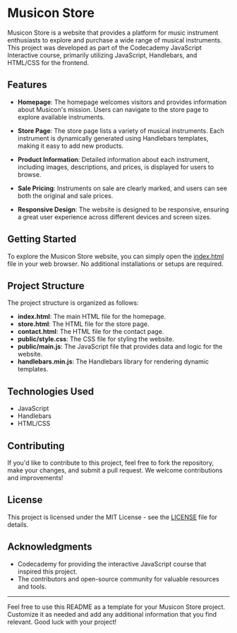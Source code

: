 # Musicon Store

Musicon Store is a website that provides a platform for music instrument enthusiasts to explore and purchase a wide range of musical instruments. This project was developed as part of the Codecademy JavaScript Interactive course, primarily utilizing JavaScript, Handlebars, and HTML/CSS for the frontend. 

## Features

- **Homepage**: The homepage welcomes visitors and provides information about Musicon's mission. Users can navigate to the store page to explore available instruments.

- **Store Page**: The store page lists a variety of musical instruments. Each instrument is dynamically generated using Handlebars templates, making it easy to add new products.

- **Product Information**: Detailed information about each instrument, including images, descriptions, and prices, is displayed for users to browse.

- **Sale Pricing**: Instruments on sale are clearly marked, and users can see both the original and sale prices.

- **Responsive Design**: The website is designed to be responsive, ensuring a great user experience across different devices and screen sizes.

## Getting Started

To explore the Musicon Store website, you can simply open the [index.html](index.html) file in your web browser. No additional installations or setups are required.

## Project Structure

The project structure is organized as follows:

- **index.html**: The main HTML file for the homepage.
- **store.html**: The HTML file for the store page.
- **contact.html**: The HTML file for the contact page.
- **public/style.css**: The CSS file for styling the website.
- **public/main.js**: The JavaScript file that provides data and logic for the website.
- **handlebars.min.js**: The Handlebars library for rendering dynamic templates.

## Technologies Used

- JavaScript
- Handlebars
- HTML/CSS

## Contributing

If you'd like to contribute to this project, feel free to fork the repository, make your changes, and submit a pull request. We welcome contributions and improvements!

## License

This project is licensed under the MIT License - see the [LICENSE](LICENSE) file for details.

## Acknowledgments

- Codecademy for providing the interactive JavaScript course that inspired this project.
- The contributors and open-source community for valuable resources and tools.

---

Feel free to use this README as a template for your Musicon Store project. Customize it as needed and add any additional information that you find relevant. Good luck with your project!
